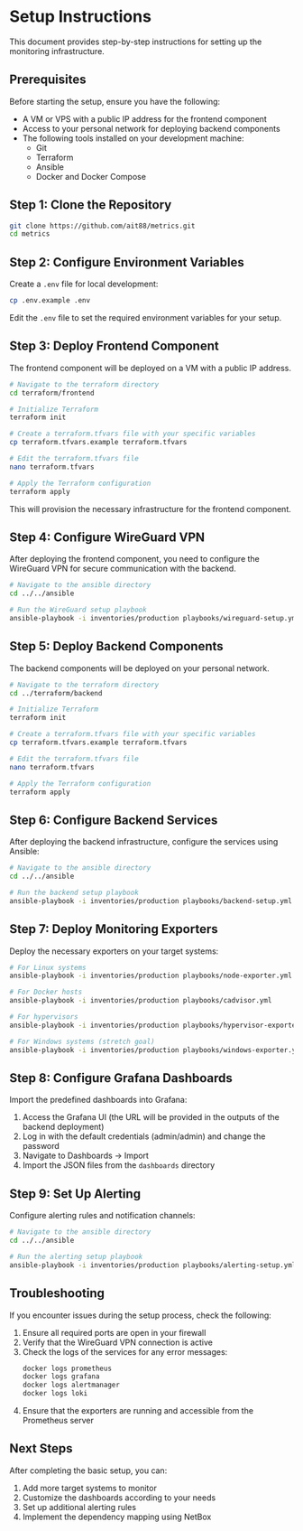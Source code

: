 # Setup Instructions

This document provides step-by-step instructions for setting up the monitoring infrastructure.

## Prerequisites

Before starting the setup, ensure you have the following:

- A VM or VPS with a public IP address for the frontend component
- Access to your personal network for deploying backend components
- The following tools installed on your development machine:
  - Git
  - Terraform
  - Ansible
  - Docker and Docker Compose

## Step 1: Clone the Repository

```bash
git clone https://github.com/ait88/metrics.git
cd metrics
```

## Step 2: Configure Environment Variables

Create a `.env` file for local development:

```bash
cp .env.example .env
```

Edit the `.env` file to set the required environment variables for your setup.

## Step 3: Deploy Frontend Component

The frontend component will be deployed on a VM with a public IP address.

```bash
# Navigate to the terraform directory
cd terraform/frontend

# Initialize Terraform
terraform init

# Create a terraform.tfvars file with your specific variables
cp terraform.tfvars.example terraform.tfvars

# Edit the terraform.tfvars file
nano terraform.tfvars

# Apply the Terraform configuration
terraform apply
```

This will provision the necessary infrastructure for the frontend component.

## Step 4: Configure WireGuard VPN

After deploying the frontend component, you need to configure the WireGuard VPN for secure communication with the backend.

```bash
# Navigate to the ansible directory
cd ../../ansible

# Run the WireGuard setup playbook
ansible-playbook -i inventories/production playbooks/wireguard-setup.yml
```

## Step 5: Deploy Backend Components

The backend components will be deployed on your personal network.

```bash
# Navigate to the terraform directory
cd ../terraform/backend

# Initialize Terraform
terraform init

# Create a terraform.tfvars file with your specific variables
cp terraform.tfvars.example terraform.tfvars

# Edit the terraform.tfvars file
nano terraform.tfvars

# Apply the Terraform configuration
terraform apply
```

## Step 6: Configure Backend Services

After deploying the backend infrastructure, configure the services using Ansible:

```bash
# Navigate to the ansible directory
cd ../../ansible

# Run the backend setup playbook
ansible-playbook -i inventories/production playbooks/backend-setup.yml
```

## Step 7: Deploy Monitoring Exporters

Deploy the necessary exporters on your target systems:

```bash
# For Linux systems
ansible-playbook -i inventories/production playbooks/node-exporter.yml

# For Docker hosts
ansible-playbook -i inventories/production playbooks/cadvisor.yml

# For hypervisors
ansible-playbook -i inventories/production playbooks/hypervisor-exporters.yml

# For Windows systems (stretch goal)
ansible-playbook -i inventories/production playbooks/windows-exporter.yml
```

## Step 8: Configure Grafana Dashboards

Import the predefined dashboards into Grafana:

1. Access the Grafana UI (the URL will be provided in the outputs of the backend deployment)
2. Log in with the default credentials (admin/admin) and change the password
3. Navigate to Dashboards -> Import
4. Import the JSON files from the `dashboards` directory

## Step 9: Set Up Alerting

Configure alerting rules and notification channels:

```bash
# Navigate to the ansible directory
cd ../../ansible

# Run the alerting setup playbook
ansible-playbook -i inventories/production playbooks/alerting-setup.yml
```

## Troubleshooting

If you encounter issues during the setup process, check the following:

1. Ensure all required ports are open in your firewall
2. Verify that the WireGuard VPN connection is active
3. Check the logs of the services for any error messages:
   ```bash
   docker logs prometheus
   docker logs grafana
   docker logs alertmanager
   docker logs loki
   ```
4. Ensure that the exporters are running and accessible from the Prometheus server

## Next Steps

After completing the basic setup, you can:

1. Add more target systems to monitor
2. Customize the dashboards according to your needs
3. Set up additional alerting rules
4. Implement the dependency mapping using NetBox
